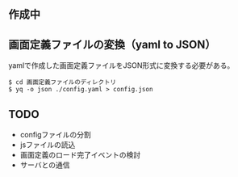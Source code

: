 ## 作成中

## 画面定義ファイルの変換（yaml to JSON）
yamlで作成した画面定義ファイルをJSON形式に変換する必要がある。
```
$ cd 画面定義ファイルのディレクトリ
$ yq -o json ./config.yaml > config.json
```

## TODO
* configファイルの分割
* jsファイルの読込
* 画面定義のロード完了イベントの検討
* サーバとの通信
